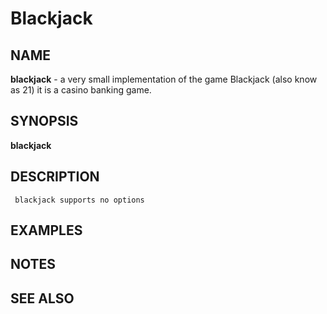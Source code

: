 # Blackjack

## NAME

**blackjack** - a very small implementation of the game Blackjack (also know as 21) it is a casino banking game.

## SYNOPSIS
   
   **blackjack**

## DESCRIPTION

     blackjack supports no options 
     
## EXAMPLES


## NOTES


## SEE ALSO


